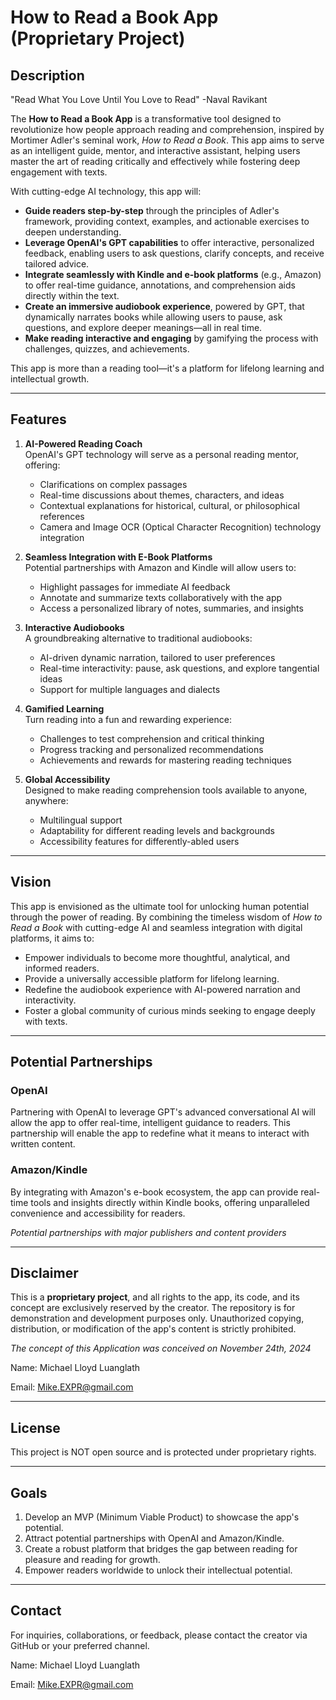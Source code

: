 # How to Read a Book App (Proprietary Project)

## Description

"Read What You Love Until You Love to Read" -Naval Ravikant

The **How to Read a Book App** is a transformative tool designed to revolutionize how people approach reading and comprehension, inspired by Mortimer Adler's seminal work, *How to Read a Book*. This app aims to serve as an intelligent guide, mentor, and interactive assistant, helping users master the art of reading critically and effectively while fostering deep engagement with texts.

With cutting-edge AI technology, this app will:

- **Guide readers step-by-step** through the principles of Adler's framework, providing context, examples, and actionable exercises to deepen understanding.
- **Leverage OpenAI's GPT capabilities** to offer interactive, personalized feedback, enabling users to ask questions, clarify concepts, and receive tailored advice.
- **Integrate seamlessly with Kindle and e-book platforms** (e.g., Amazon) to offer real-time guidance, annotations, and comprehension aids directly within the text.
- **Create an immersive audiobook experience**, powered by GPT, that dynamically narrates books while allowing users to pause, ask questions, and explore deeper meanings—all in real time.
- **Make reading interactive and engaging** by gamifying the process with challenges, quizzes, and achievements.

This app is more than a reading tool—it's a platform for lifelong learning and intellectual growth.

---

## Features

1. **AI-Powered Reading Coach**  
   OpenAI's GPT technology will serve as a personal reading mentor, offering:
   - Clarifications on complex passages
   - Real-time discussions about themes, characters, and ideas
   - Contextual explanations for historical, cultural, or philosophical references
   - Camera and Image OCR (Optical Character Recognition) technology integration

2. **Seamless Integration with E-Book Platforms**  
   Potential partnerships with Amazon and Kindle will allow users to:
   - Highlight passages for immediate AI feedback
   - Annotate and summarize texts collaboratively with the app
   - Access a personalized library of notes, summaries, and insights

3. **Interactive Audiobooks**  
   A groundbreaking alternative to traditional audiobooks:
   - AI-driven dynamic narration, tailored to user preferences
   - Real-time interactivity: pause, ask questions, and explore tangential ideas
   - Support for multiple languages and dialects

4. **Gamified Learning**  
   Turn reading into a fun and rewarding experience:
   - Challenges to test comprehension and critical thinking
   - Progress tracking and personalized recommendations
   - Achievements and rewards for mastering reading techniques

5. **Global Accessibility**  
   Designed to make reading comprehension tools available to anyone, anywhere:
   - Multilingual support
   - Adaptability for different reading levels and backgrounds
   - Accessibility features for differently-abled users

---

## Vision

This app is envisioned as the ultimate tool for unlocking human potential through the power of reading. By combining the timeless wisdom of *How to Read a Book* with cutting-edge AI and seamless integration with digital platforms, it aims to:

- Empower individuals to become more thoughtful, analytical, and informed readers.
- Provide a universally accessible platform for lifelong learning.
- Redefine the audiobook experience with AI-powered narration and interactivity.
- Foster a global community of curious minds seeking to engage deeply with texts.

---

## Potential Partnerships

### OpenAI  
Partnering with OpenAI to leverage GPT's advanced conversational AI will allow the app to offer real-time, intelligent guidance to readers. This partnership will enable the app to redefine what it means to interact with written content.

### Amazon/Kindle  
By integrating with Amazon's e-book ecosystem, the app can provide real-time tools and insights directly within Kindle books, offering unparalleled convenience and accessibility for readers.

*Potential partnerships with major publishers and content providers*

---

## Disclaimer

This is a **proprietary project**, and all rights to the app, its code, and its concept are exclusively reserved by the creator. The repository is for demonstration and development purposes only. Unauthorized copying, distribution, or modification of the app's content is strictly prohibited.

*The concept of this Application was conceived on November 24th, 2024*

Name: Michael Lloyd Luanglath

Email: Mike.EXPR@gmail.com

---

## License

This project is NOT open source and is protected under proprietary rights.

---

## Goals

1. Develop an MVP (Minimum Viable Product) to showcase the app's potential.
2. Attract potential partnerships with OpenAI and Amazon/Kindle.
3. Create a robust platform that bridges the gap between reading for pleasure and reading for growth.
4. Empower readers worldwide to unlock their intellectual potential.

---

## Contact

For inquiries, collaborations, or feedback, please contact the creator via GitHub or your preferred channel.

Name: Michael Lloyd Luanglath

Email: Mike.EXPR@gmail.com
